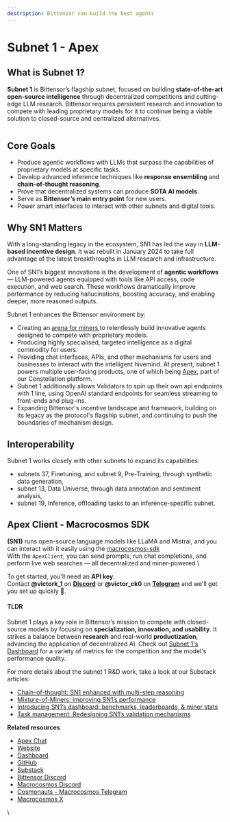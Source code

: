 ```yaml
---
description: Bittensor can build the best agents
---
```


# Subnet 1 - Apex

## What is Subnet 1?

**Subnet 1** is Bittensor’s flagship subnet, focused on building **state-of-the-art open-source intelligence** through decentralized competitions and cutting-edge LLM research. Bittensor requires persistent research and innovation to compete with leading proprietary models for it to continue being a viable solution to closed-source and centralized alternatives.&#x20;

<figure><img src="../../.gitbook/assets/Apex overview.png" alt=""><figcaption></figcaption></figure>

## Core Goals

* Produce agentic workflows with LLMs that surpass the capabilities of proprietary models at specific tasks.
* Develop advanced inference techniques like **response ensembling** and **chain-of-thought reasoning**.
* Prove that decentralized systems can produce **SOTA AI models**.
* Serve as **Bittensor’s main entry point** for new users.
* Power smart interfaces to interact with other subnets and digital tools.



## Why SN1 Matters

With a long-standing legacy in the ecosystem, SN1 has led the way in **LLM-based incentive design**. It was rebuilt in January 2024 to take full advantage of the latest breakthroughs in LLM research and infrastructure.

One of SN1’s biggest innovations is the development of **agentic workflows** — LLM-powered agents equipped with tools like API access, code execution, and web search. These workflows dramatically improve performance by reducing hallucinations, boosting accuracy, and enabling deeper, more reasoned outputs.

Subnet 1 enhances the Bittensor environment by:

* Creating an [arena for miners ](https://www.macrocosmos.ai/sn1/dashboard)to relentlessly build innovative agents designed to compete with proprietary models.
* Producing highly specialised, targeted intelligence as a digital commodity for users.
* Providing chat interfaces, APIs, and other mechanisms for users and businesses to interact with the intelligent hivemind. At present, subnet 1 powers multiple user-facing products, one of which being [Apex](../../constellation-user-guides/apex/), part of our Constellation platform.
* Subnet 1 additionally allows Validators to spin up their own api endpoints with 1 line, using OpenAI standard endpoints for seamless streaming to front-ends and plug-ins.
* Expanding Bittensor's incentive landscape and framework, building on its legacy as the protocol's flagship subnet, and continuing to push the boundaries of mechanism design.



## Interoperability

Subnet 1 works closely with other subnets to expand its capabilities:

* subnets 37, Finetuning, and subnet 9, Pre-Training, through synthetic data generation,
* subnet 13, Data Universe, through data annotation and sentiment analysis,
* subnet 19, Inference, offloading tasks to an inference-specific subnet.



## Apex Client - Macrocosmos SDK

**(SN1)** runs open-source language models like LLaMA and Mistral, and you can interact with it easily using the [macrocosmos-sdk](../../developers/macrocosmos-sdk/ "mention")\
With the `ApexClient`, you can send prompts, run chat completions, and perform live web searches — all decentralized and miner-powered.\


To get started, you'll need an **API key**.\
Contact **@victork\_1** on [**Discord**](https://discord.gg/sXJPmGTnVR) or **@victor\_ck0** on [**Telegram**](https://t.me/MacrocosmosAI) and we'll get you set up quickly 🚀.





#### TLDR

Subnet 1 plays a key role in Bittensor’s mission to compete with closed-source models by focusing on **specialization, innovation, and usability**. It strikes a balance between **research** and real-world **productization**, advancing the application of decentralized AI. Check out  [Subnet 1's Dashboard](https://www.macrocosmos.ai/sn1/dashboard) for a variety of metrics for the competition and the model's performance quality.

For more details about the subnet 1 R\&D work, take a look at our Substack articles:

* [Chain-of-thought: SN1 enhanced with multi-step reasoning](https://macrocosmosai.substack.com/p/chain-of-thought-sn1-enhanced-with)
* [Mixture-of-Miners: improving SN1’s performance](https://macrocosmosai.substack.com/p/mixture-of-miners-improving-sn1s)
* [Introducing SN1’s dashboard: benchmarks, leaderboards, & miner stats](https://macrocosmosai.substack.com/p/introducing-sn1s-dashboard)
* [Task management: Redesigning SN1’s validation mechanisms](https://macrocosmosai.substack.com/p/task-management-redesigning-sn1s)

**Related resources**

* [Apex Chat](https://app.macrocosmos.ai/apex/chat)
* [Website](https://www.macrocosmos.ai/sn1)
* [Dashboard](https://www.macrocosmos.ai/sn1/dashboard)
* [GitHub](https://macrocosmosai.substack.com/t/language-models)
* [Substack](https://macrocosmosai.substack.com/t/language-models)
* [Bittensor Discord](https://discord.com/channels/799672011265015819/1161764867166961704)
* [Macrocosmos Discord](https://discord.com/channels/1238450997848707082)
* [Cosmonauts - Macrocosmos Telegram](https://t.me/macrocosmosai)
* [Macrocosmos X](https://x.com/MacrocosmosAI)

\


